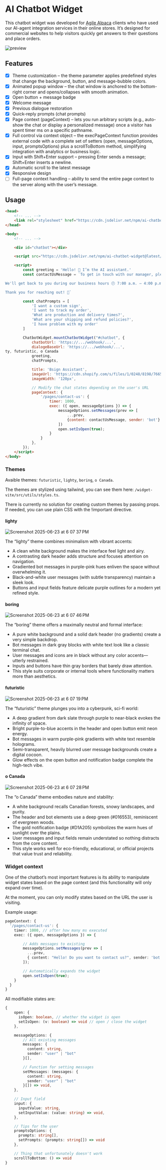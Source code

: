 # AI Chatbot Widget

This chatbot widget was developed for [Agile Alpaca](https://agile-alpaca.com) clients who have used our AI-agent integration services in their online stores. It’s designed for commercial websites to help visitors quickly get answers to their questions and place orders.

![preview](https://github.com/user-attachments/assets/998e8caa-0bb5-430e-b906-e9a77cc928e1)

## Features
- [x] Theme customization – the theme parameter applies predefined styles that change the background, button, and message-bubble colors.
- [x] Animated popup window – the chat window is anchored to the bottom-right corner and opens/collapses with smooth animation.
- [x] Open button + message badge
- [x] Welcome message
- [x] Previous dialogue restoration
- [x] Quick-reply prompts (chat prompts)
- [x] Page context (pageContext) – lets you run arbitrary scripts (e.g., auto-show the chat or display a personalized message) once a visitor has spent timer ms on a specific pathname.
- [x] Full control via context object – the execPageContext function provides external code with a complete set of setters (open, messageOptions, input, promptsOptions) plus a scrollToBottom method, simplifying integration with analytics or business logic.
- [x] Input with Shift+Enter support – pressing Enter sends a message; Shift+Enter inserts a newline.
- [x] Automatic scroll to the latest message
- [x] Responsive design
- [ ] Full-page context handling – ability to send the entire page context to the server along with the user’s message.

## Usage
```html
<head>
    <!-- ... -->
    <link rel="stylesheet" href="https://cdn.jsdelivr.net/npm/ai-chatbot-widget@latest/dist/index.css" />
</head>

<body>
    <!-- ... -->

    <div id="chatbot"></div>

    <script src="https://cdn.jsdelivr.net/npm/ai-chatbot-widget@latest/dist/chatbot-widget.iife.js"></script>

    <script>
        const greeting = 'Hello! 👋 I’m the AI assistant.'
        const contactUsMessage = `To get in touch with our manager, please leave your email address 📧, WhatsApp, or phone number 📱.

We'll get back to you during our business hours 🕖 7:00 a.m. – 4:00 p.m. CST.

Thank you for reaching out! 💬`

        const chatPrompts = [
            'I want a custom sign',
            'I want to track my order',
            'What are production and delivery times?',
            'What are your shipping and refund policies?',
            'I have problem with my order'
        ]

        ChatbotWidget.mountChatbotWidget("#chatbot", {
            chatbotUrl: 'https://.../webhook/...',
            dialogeBaseUrl: 'https://.../webhook/...',
ty, futuristic, o Canada
            greeting,
            chatPrompts,

            title: 'Bsign Assistant',
            imageUrl: 'https://cdn.shopify.com/s/files/1/0248/8198/7665/files/chatbot-logo.png?v=1750682293',
            imageWidth: '120px',

            // Modify the chat states depending on the user's URL
            pageContext: {
                '/pages/contact-us': {
                    timer: 1000,
                    exec: ({ open, messageOptions }) => { 
                        messageOptions.setMessages(prev => [
                            ...prev, 
                            {content: contactUsMessage, sender: 'bot'}
                        ])
                        open.setIsOpen(true);
                    }
                }
            },
        });
    </script>
</body>
```

### Themes

Avaible themes: `futuristic`, `lighty`, `boring`, `o Canada`.

The themes are stylized using tailwind, you can see them here: `/widget-vite/src/utils/styles.ts`.

There is currently no solution for creating custom themes by passing props. If needed, you can use plain CSS with the !important directive.

#### lighty

![Screenshot 2025-06-23 at 6 07 37 PM](https://github.com/user-attachments/assets/ac98f294-9e9d-4a61-961c-26c86186d431)

The “lighty” theme combines minimalism with vibrant accents:
- A clean white background makes the interface feel light and airy.
- A contrasting dark header adds structure and focuses attention on navigation.
- Gradiented bot messages in purple-pink hues enliven the space without overwhelming it.
- Black-and-white user messages (with subtle transparency) maintain a sleek look.
- Buttons and input fields feature delicate purple outlines for a modern yet refined style.

#### boring

![Screenshot 2025-06-23 at 6 07 46 PM](https://github.com/user-attachments/assets/8500550e-4aa3-475e-abed-a38fda720c8a)

The “boring” theme offers a maximally neutral and formal interface:
- A pure white background and a solid dark header (no gradients) create a very simple backdrop.
- Bot messages in dark gray blocks with white text look like a classic terminal chat.
- User messages and icons are in black without any color accents—utterly restrained.
- Inputs and buttons have thin gray borders that barely draw attention.
- This style suits corporate or internal tools where functionality matters more than aesthetics.

#### futuristic

![Screenshot 2025-06-23 at 6 07 19 PM](https://github.com/user-attachments/assets/7201bac1-703a-4ee0-8aed-655f5f53901c)

The “futuristic” theme plunges you into a cyberpunk, sci-fi world:
- A deep gradient from dark slate through purple to near-black evokes the infinity of space.
- Bright purple-to-blue accents in the header and open button emit neon energy.
- Bot messages in warm purple-pink gradients with white text resemble holograms.
- Semi-transparent, heavily blurred user message backgrounds create a digital cocoon.
- Glow effects on the open button and notification badge complete the high-tech vibe.

#### o Canada

![Screenshot 2025-06-23 at 6 07 28 PM](https://github.com/user-attachments/assets/56aa6560-6b96-4680-b4c1-c54dfca76596)

The “o Canada” theme embodies nature and stability:
- A white background recalls Canadian forests, snowy landscapes, and purity.
- The header and bot elements use a deep green (#016553), reminiscent of evergreen woods.
- The gold notification badge (#D1A205) symbolizes the warm hues of sunlight over the plains.
- User messages and input fields remain understated so nothing distracts from the core content.
- This style works well for eco-friendly, educational, or official projects that value trust and reliability.

### Widget context

One of the chatbot’s most important features is its ability to manipulate widget states based on the page context (and this functionality will only expand over time).

At the moment, you can only modify states based on the URL the user is visiting.

Example usage:
```typescript
pageContext: {
  '/pages/contact-us': {
    timer: 1000, // after how many ms executed
    exec: ({ open, messageOptions }) => {

        // Adds messages to existing
        messageOptions.setMessages(prev => [
          ...prev,
          { content: "Hello! Do you want to contact us?", sender: 'bot' }
        ]);

        // Automatically expands the widget
        open.setIsOpen(true);
    }
  }
}
```

All modifiable states are:
```typescript
{
    open: {
      isOpen: boolean, // whether the widget is open
      setIsOpen: (v: boolean) => void // open / close the widget
    },

    messageOptions: {
        // All existing messages
        messages: {
          content: string,
          sender: "user" | "bot"
        }[],

        // Function for setting messages
        setMessages: (messages: {
          content: string,
          sender: "user" | "bot"
        }[]) => void,
    },

    // Input field
    input: {
      inputValue: string,
      setInputValue: (value: string) => void,
    },

    // Tips for the user
    promptsOptions: {
      prompts: string[],
      setPrompts: (prompts: string[]) => void
    },

    // Thing that unfortunately doesn't work
    scrollToBottom: () => void
}
```
